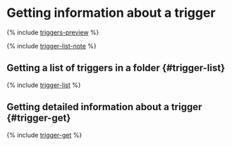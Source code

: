 # Getting information about a trigger

{% include [triggers-preview](../../../_includes/functions/triggers-preview-stage.md) %}

{% include [trigger-list-note](../../../_includes/functions/trigger-list-note.md) %}

## Getting a list of triggers in a folder {#trigger-list}

{% include [trigger-list](../../../_includes/functions/trigger-list.md) %}

## Getting detailed information about a trigger {#trigger-get}

{% include [trigger-get](../../../_includes/functions/trigger-get.md) %}

